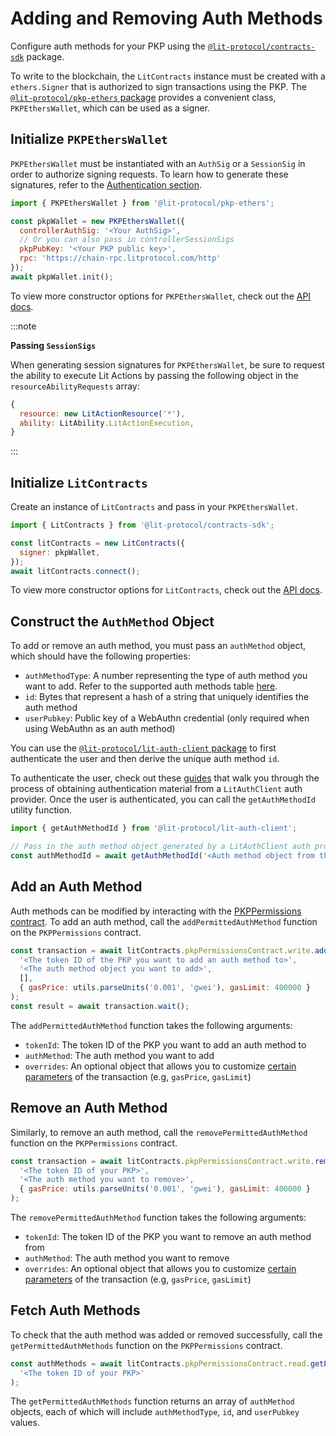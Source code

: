 # Adding and Removing Auth Methods

Configure auth methods for your PKP using the [`@lit-protocol/contracts-sdk`](https://js-sdk.litprotocol.com/modules/contracts_sdk_src.html) package.

To write to the blockchain, the `LitContracts` instance must be created with a `ethers.Signer` that is authorized to sign transactions using the PKP. The [`@lit-protocol/pkp-ethers` package](https://js-sdk.litprotocol.com/modules/pkp_ethers_src.html) provides a convenient class, `PKPEthersWallet`, which can be used as a signer.

## Initialize `PKPEthersWallet`

`PKPEthersWallet` must be instantiated with an `AuthSig` or a `SessionSig` in order to authorize signing requests. To learn how to generate these signatures, refer to the [Authentication section](/SDK/Explanation/authentication).

```js
import { PKPEthersWallet } from '@lit-protocol/pkp-ethers';

const pkpWallet = new PKPEthersWallet({
  controllerAuthSig: '<Your AuthSig>',
  // Or you can also pass in controllerSessionSigs
  pkpPubKey: '<Your PKP public key>',
  rpc: 'https://chain-rpc.litprotocol.com/http'
});
await pkpWallet.init();
```

To view more constructor options for `PKPEthersWallet`, check out the [API docs](https://js-sdk.litprotocol.com/interfaces/types_src.PKPEthersWalletProp.html).

:::note

**Passing `SessionSigs`**

When generating session signatures for `PKPEthersWallet`, be sure to request the ability to execute Lit Actions by passing the following object in the `resourceAbilityRequests` array:

```js
{
  resource: new LitActionResource('*'),
  ability: LitAbility.LitActionExecution,
}
```

:::

## Initialize `LitContracts`

Create an instance of `LitContracts` and pass in your `PKPEthersWallet`.

```js
import { LitContracts } from '@lit-protocol/contracts-sdk';

const litContracts = new LitContracts({
  signer: pkpWallet,
});
await litContracts.connect();
```

To view more constructor options for `LitContracts`, check out the [API docs](https://js-sdk.litprotocol.com/classes/contracts_sdk_src.LitContracts.html#constructor).

## Construct the `AuthMethod` Object

To add or remove an auth method, you must pass an `authMethod` object, which should have the following properties:

- `authMethodType`: A number representing the type of auth method you want to add. Refer to the supported auth methods table [here](/pkp/authHelpers#existing-supported-auth-methods).
- `id`: Bytes that represent a hash of a string that uniquely identifies the auth method
- `userPubkey`: Public key of a WebAuthn credential (only required when using WebAuthn as an auth method)

You can use the [`@lit-protocol/lit-auth-client` package](https://js-sdk.litprotocol.com/modules/lit_auth_client_src.html) to first authenticate the user and then derive the unique auth method `id`.

To authenticate the user, check out these [guides](/SDK/Explanation/authentication/sessionSigs/authMethods/overview) that walk you through the process of obtaining authentication material from a `LitAuthClient` auth provider. Once the user is authenticated, you can call the `getAuthMethodId` utility function.

```js
import { getAuthMethodId } from '@lit-protocol/lit-auth-client';

// Pass in the auth method object generated by a LitAuthClient auth provider
const authMethodId = await getAuthMethodId('<Auth method object from the auth provider>');
```

## Add an Auth Method

Auth methods can be modified by interacting with the [PKPPermissions contract](https://github.com/LIT-Protocol/LitNodeContracts/blob/main/contracts/PKPPermissions.sol). To add an auth method, call the `addPermittedAuthMethod` function on the `PKPPermissions` contract.

```js
const transaction = await litContracts.pkpPermissionsContract.write.addPermittedAuthMethod(
  '<The token ID of the PKP you want to add an auth method to>',
  '<The auth method object you want to add>',
  [],
  { gasPrice: utils.parseUnits('0.001', 'gwei'), gasLimit: 400000 }
);
const result = await transaction.wait();
```

The `addPermittedAuthMethod` function takes the following arguments:

- `tokenId`: The token ID of the PKP you want to add an auth method to
- `authMethod`: The auth method you want to add
- `overrides`: An optional object that allows you to customize [certain parameters](https://docs.ethers.org/v5/api/contract/contract/#contract-functionsSend) of the transaction (e.g, `gasPrice`, `gasLimit`)


## Remove an Auth Method

Similarly, to remove an auth method, call the `removePermittedAuthMethod` function on the `PKPPermissions` contract.

```js
const transaction = await litContracts.pkpPermissionsContract.write.removePermittedAuthMethod(
  '<The token ID of your PKP>',
  '<The auth method you want to remove>',
  { gasPrice: utils.parseUnits('0.001', 'gwei'), gasLimit: 400000 }
);
```

The `removePermittedAuthMethod` function takes the following arguments:

- `tokenId`: The token ID of the PKP you want to remove an auth method from
- `authMethod`: The auth method you want to remove
- `overrides`: An optional object that allows you to customize [certain parameters](https://docs.ethers.org/v5/api/contract/contract/#contract-functionsSend) of the transaction (e.g, `gasPrice`, `gasLimit`)


## Fetch Auth Methods

To check that the auth method was added or removed successfully, call the `getPermittedAuthMethods` function on the `PKPPermissions` contract.

```js
const authMethods = await litContracts.pkpPermissionsContract.read.getPermittedAuthMethods(
  '<The token ID of your PKP>'
);
```

The `getPermittedAuthMethods` function returns an array of `authMethod` objects, each of which will include `authMethodType`, `id`, and `userPubkey` values.